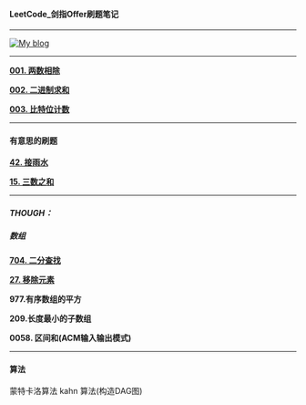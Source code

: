#### LeetCode_剑指Offer刷题笔记
---

<a href="https://jibinghu.github.io">
    <img src="https://img.shields.io/badge/website-000000?style=for-the-badge&logo=About.me&logoColor=white" alt="My blog">
</a>

---

**<a href="https://leetcode.cn/problems/xoh6Oh/solutions/2782319/liang-chong-fang-fa-qiu-jie-liang-001-li-ed2d">001. 两数相除</a>**

**<a href="https://leetcode.cn/problems/add-binary/solutions/2782679/shi-xian-by-zhu-pi-3-jg2w">002. 二进制求和</a>**

**<a href="https://leetcode.cn/problems/w3tCBm/description/?envType=problem-list-v2&envId=TP9kvfRn">003. 比特位计数</a>**


---

#### 有意思的刷题


**<a href="https://leetcode.cn/problems/trapping-rain-water/solutions/">42. 接雨水</a>**

**<a href="https://leetcode.cn/problems/3sum/description/?fileGuid=tKQP6HRHJwJyWpgd">15. 三数之和</a>**


---

#### *THOUGH：*

##### 数组

**<a href="https://leetcode.cn/problems/binary-search/description/">704. 二分查找</a>**

**<a href="https://leetcode.cn/problems/remove-element/">27. 移除元素</a>**

**977.有序数组的平方**

**209.长度最小的子数组**

**0058. 区间和(ACM输入输出模式)**

---

#### 算法

蒙特卡洛算法
kahn 算法(构造DAG图)